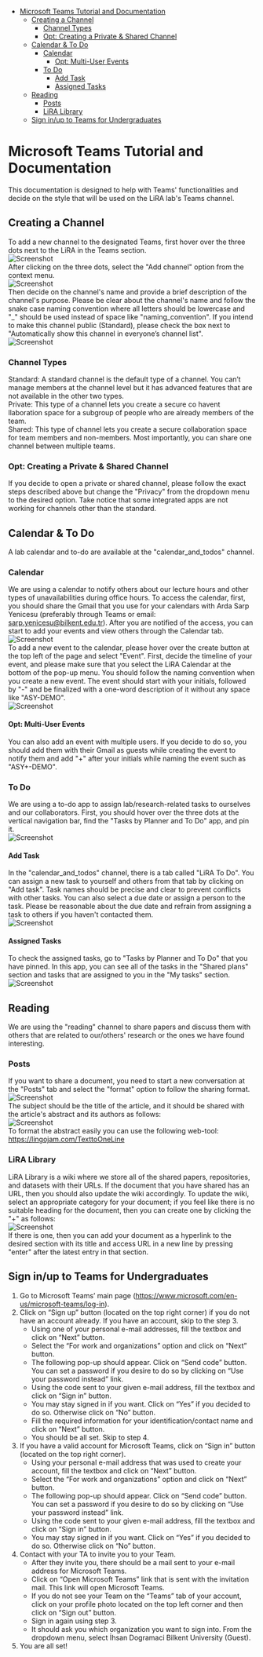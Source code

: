 - [Microsoft Teams Tutorial and Documentation](#microsoft-teams-tutorial-and-documentation)
  * [Creating a Channel](#creating-a-channel)
    + [Channel Types](#channel-types)
    + [Opt: Creating a Private & Shared Channel](#opt--creating-a-private---shared-channel)
  * [Calendar & To Do](#calendar---to-do)
    + [Calendar](#calendar)
      - [Opt: Multi-User Events](#opt--multi-user-events)
    + [To Do](#to-do)
      - [Add Task](#add-task)
      - [Assigned Tasks](#assigned-tasks)
  * [Reading](#reading)
    + [Posts](#posts)
    + [LiRA Library](#lira-library)
  * [Sign in/up to Teams for Undergraduates](#sign-inup-to-teams-for-undergraduates)
    
# Microsoft Teams Tutorial and Documentation
This documentation is designed to help with Teams' functionalities and decide on the style that will be used on the LiRA lab's Teams channel.
## Creating a Channel
To add a new channel to the designated Teams, first hover over the three dots next to the LiRA in the Teams section.<br />
![Screenshot](teams_dot.png) <br />
After clicking on the three dots, select the "Add channel" option from the context menu.<br />
![Screenshot](teams_add_channel.png) <br />
Then decide on the channel's name and provide a brief description of the channel's purpose. Please be clear about the channel's name and follow the snake case naming convention where all letters should be lowercase and "_" should be used instead of space like "naming_convention". If you intend to make this channel public (Standard), please check the box next to "Automatically show this channel in everyone’s channel list".<br />
![Screenshot](teams_create.png) <br />
### Channel Types
Standard: A standard channel is the default type of a channel. You can’t manage members at the channel level but it has advanced features that are not available in the other two types.<br />
Private: This type of a channel lets you create a secure co havent llaboration space for a subgroup of people who are already members of the team.<br />
Shared: This type of channel lets you create a secure collaboration space for team members and non-members. Most importantly, you can share one channel between multiple teams.<br />
### Opt: Creating a Private & Shared Channel
If you decide to open a private or shared channel, please follow the exact steps described above but change the "Privacy" from the dropdown menu to the desired option. Take notice that some integrated apps are not working for channels other than the standard. <br />
## Calendar & To Do
A lab calendar and to-do are available at the "calendar_and_todos" channel.
### Calendar
We are using a calendar to notify others about our lecture hours and other types of unavailabilities during office hours. To access the calendar, first, you should share the Gmail that you use for your calendars with Arda Sarp Yenicesu (preferably through Teams or email: sarp.yenicesu@bilkent.edu.tr). After you are notified of the access, you can start to add your events and view others through the Calendar tab. <br />
![Screenshot](calendar.png) <br />
To add a new event to the calendar, please hover over the create button at the top left of the page and select "Event". First, decide the timeline of your event, and please make sure that you select the LiRA Calendar at the bottom of the pop-up menu. You should follow the naming convention when you create a new event. The event should start with your initials, followed by "-" and be finalized with a one-word description of it without any space like "ASY-DEMO". <br />
![Screenshot](calendar_add.png) <br />
#### Opt: Multi-User Events
You can also add an event with multiple users. If you decide to do so, you should add them with their Gmail as guests while creating the event to notify them and add "+" after your initials while naming the event such as "ASY+-DEMO". <br />
### To Do
We are using a to-do app to assign lab/research-related tasks to ourselves and our collaborators. First, you should hover over the three dots at the vertical navigation bar, find the "Tasks by Planner and To Do" app, and pin it. <br />
![Screenshot](todo_pin.png) <br />
#### Add Task
In the "calendar_and_todos" channel, there is a tab called "LiRA To Do". You can assign a new task to yourself and others from that tab by clicking on "Add task". Task names should be precise and clear to prevent conflicts with other tasks. You can also select a due date or assign a person to the task. Please be reasonable about the due date and refrain from assigning a task to others if you haven't contacted them. <br />
![Screenshot](todo_add.png) <br />
#### Assigned Tasks
To check the assigned tasks, go to "Tasks by Planner and To Do" that you have pinned. In this app, you can see all of the tasks in the "Shared plans" section and tasks that are assigned to you in the "My tasks" section. <br />
![Screenshot](todo_overview.png) <br />
## Reading
We are using the "reading" channel to share papers and discuss them with others that are related to our/others' research or the ones we have found interesting.
### Posts
If you want to share a document, you need to start a new conversation at the "Posts" tab and select the "format" option to follow the sharing format.<br />
![Screenshot](reading_post.png) <br />
The subject should be the title of the article, and it should be shared with the article's abstract and its authors as follows:<br />
![Screenshot](post_detail.png) <br />
To format the abstract easily you can use the following web-tool: https://lingojam.com/TexttoOneLine
### LiRA Library
LiRA Library is a wiki where we store all of the shared papers, repositories, and datasets with their URLs. If the document that you have shared has an URL, then you should also update the wiki accordingly. To update the wiki, select an appropriate category for your document; if you feel like there is no suitable heading for the document, then you can create one by clicking the "+" as follows:<br />
![Screenshot](library.png) <br />
If there is one, then you can add your document as a hyperlink to the desired section with its title and access URL in a new line by pressing "enter" after the latest entry in that section.
## Sign in/up to Teams for Undergraduates
1.	Go to Microsoft Teams’ main page (https://www.microsoft.com/en-us/microsoft-teams/log-in).
2.	Click on “Sign up” button (located on the top right corner) if you do not have an account already. If you have an account, skip to the step 3. 
    -	Using one of your personal e-mail addresses, fill the textbox and click on “Next” button.
    -	Select the “For work and organizations” option and click on “Next” button.
    -	The following pop-up should appear. Click on “Send code” button. You can set a password if you desire to do so by clicking on “Use your password instead” link.
    -	Using the code sent to your given e-mail address, fill the textbox and click on “Sign in” button. 
    -	You may stay signed in if you want. Click on “Yes” if you decided to do so. Otherwise click on “No” button. 
    -	Fill the required information for your identification/contact name and click on “Next” button. 
    -	You should be all set. Skip to step 4. 
3.	If you have a valid account for Microsoft Teams, click on “Sign in” button (located on the top right corner).
    -	Using your personal e-mail address that was used to create your account, fill the textbox and click on “Next” button.
    -	Select the “For work and organizations” option and click on “Next” button.
    -	The following pop-up should appear. Click on “Send code” button. You can set a password if you desire to do so by clicking on “Use your password instead” link.
    -	Using the code sent to your given e-mail address, fill the textbox and click on “Sign in” button. 
    -	You may stay signed in if you want. Click on “Yes” if you decided to do so. Otherwise click on “No” button.
4.	Contact with your TA to invite you to your Team. 
    -	After they invite you, there should be a mail sent to your e-mail address for Microsoft Teams. 
    -	Click on “Open Microsoft Teams” link that is sent with the invitation mail. This link will open Microsoft Teams.
    -	If you do not see your Team on the “Teams” tab of your account, click on your profile photo located on the top left corner and then click on “Sign out” button.
    -	Sign in again using step 3.
    -	It should ask you which organization you want to sign into. From the dropdown menu, select İhsan Dogramaci Bilkent University (Guest).
5.	You are all set!
